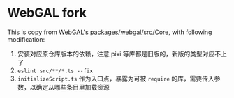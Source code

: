 # WebGAL fork

This is copy from [WebGAL's packages/webgal/src/Core](https://github.com/OpenWebGAL/WebGAL/tree/main/packages/webgal/src/Core), with following modification:

1. 安装对应原仓库版本的依赖，注意 pixi 等库都是旧版的，新版的类型对应不上了
1. `eslint src/**/*.ts --fix`
1. `initializeScript.ts` 作为入口点，暴露为可被 `require` 的库，需要传入参数，以确定从哪些条目里加载资源
